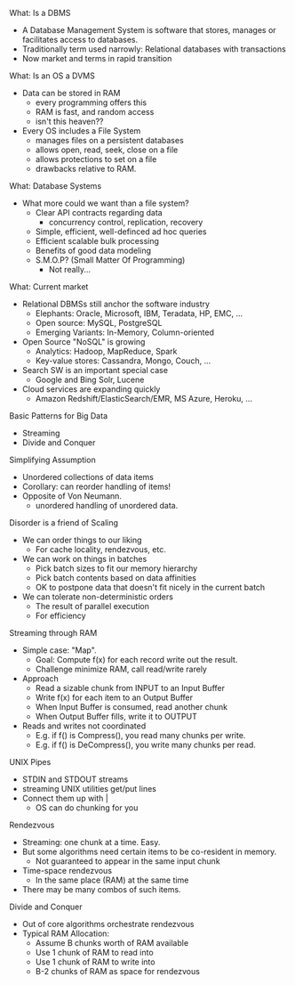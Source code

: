 What: Is a DBMS
  - A Database Management System is software that stores, manages or facilitates access to databases.
  - Traditionally term used narrowly: Relational databases with transactions
  - Now market and terms in rapid transition

What: Is an OS a DVMS
  - Data can be stored in RAM
    - every programming offers this
    - RAM is fast, and random access
    - isn't this heaven??
  - Every OS includes a File System
    - manages files on a persistent databases
    - allows open, read, seek, close on a file
    - allows protections to set on a file
    - drawbacks relative to RAM.

What: Database Systems
  - What more could we want than a file system?
    - Clear API contracts regarding data
      - concurrency control, replication, recovery
    - Simple, efficient, well-definced ad hoc queries
    - Efficient scalable bulk processing
    - Benefits of good data modeling
    - S.M.O.P? (Small Matter Of Programming)
      - Not really...

What: Current market  
  - Relational DBMSs still anchor the software industry
    - Elephants: Oracle, Microsoft, IBM, Teradata, HP, EMC, ...
    - Open source: MySQL, PostgreSQL
    - Emerging Variants: In-Memory, Column-oriented
  - Open Source "NoSQL" is growing
    - Analytics: Hadoop, MapReduce, Spark
    - Key-value stores: Cassandra, Mongo, Couch, ...
  - Search SW is an important special case
    - Google and Bing Solr, Lucene
  - Cloud services are expanding quickly
    - Amazon Redshift/ElasticSearch/EMR, MS Azure, Heroku, ...

Basic Patterns for Big Data
  - Streaming
  - Divide and Conquer

Simplifying Assumption
  - Unordered collections of data items
  - Corollary: can reorder handling of items!
  - Opposite of Von Neumann.
    - unordered handling of unordered data.

Disorder is a friend of Scaling
  - We can order things to our liking
    - For cache locality, rendezvous, etc.
  - We can work on things in batches
    - Pick batch sizes to fit our memory hierarchy
    - Pick batch contents based on data affinities
    - OK to postpone data that doesn't fit nicely in the current batch
  - We can tolerate non-deterministic orders
    - The result of parallel execution
    - For efficiency

Streaming through RAM
  - Simple case: "Map".
    - Goal: Compute f(x) for each record write out the result.
    - Challenge minimize RAM, call read/write rarely
  - Approach
    - Read a sizable chunk from INPUT to an Input Buffer
    - Write f(x) for each item to an Output Buffer
    - When Input Buffer is consumed, read another chunk
    - When Output Buffer fills, write it to OUTPUT
  - Reads and writes not coordinated
    - E.g. if f() is Compress(), you read many chunks per write.
    - E.g. if f() is DeCompress(), you write many chunks per read.

UNIX Pipes
  - STDIN and STDOUT streams
  - streaming UNIX utilities get/put lines
  - Connect them up with |
    - OS can do chunking for you

Rendezvous
  - Streaming: one chunk at a time. Easy.
  - But some algorithms need certain items to be co-resident in memory.
    - Not guaranteed to appear in the same input chunk
  - Time-space rendezvous
    - In the same place (RAM) at the same time
  - There may be many combos of such items.

Divide and Conquer
  - Out of core algorithms orchestrate rendezvous
  - Typical RAM Allocation:
    - Assume B chunks worth of RAM available
    - Use 1 chunk of RAM to read into
    - Use 1 chunk of RAM to write into
    - B-2 chunks of RAM as space for rendezvous
